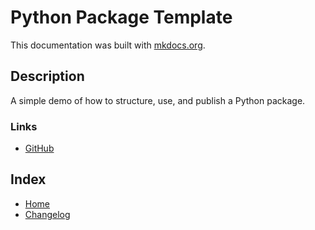# Python Package Template
This documentation was built with [mkdocs.org](https://www.mkdocs.org).

## Description
A simple demo of how to structure, use, and publish a Python package.

### Links
- [GitHub](https://github.com/samreynoldsmath/PythonPackageTemplate)

## Index
- [Home](index.md)
- [Changelog](CHANGELOG.md)
